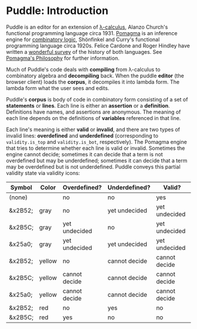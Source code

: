 # Puddle: Introduction

Puddle is an editor for an extension of
[&lambda;-calculus](http://en.wikipedia.org/wiki/Lambda_calculus),
Alanzo Church's functional programming language circa 1931.
[Pomagma](https://github.com/fritzo/pomagma) is an inference engine for
[combinatory logic](),
Sh&ouml;nfinkel and Curry's functional programming language circa 1920s.
Felice Cardone and Roger Hindley have written a
[wonderful survey](http://www.pps.univ-paris-diderot.fr/~saurin/Enseignement/LMFI/articles/HindleyCardone06.pdf) of the history of both languages.
See [Pomagma's Philosophy](https://github.com/fritzo/pomagma/blob/master/doc/philosophy.md) for further information.

Much of Puddle's code deals with **compiling**
from &lambda;-calculus to combinatory algebra and **decompiling** back.
When the puddle **editor** (the browser client) loads the **corpus**,
it decompiles it into lambda form.
The lambda form what the user sees and edits.

Puddle's **corpus** is body of code in combinatory form
consisting of a set of **statements** or **lines**.
Each line is either an **assertion** or a **definition**.
Definitions have names, and assertions are anonymous.
The meaning of each line depends on the definitions of **variables**
referenced in that line.

Each line's meaning is either **valid** or **invalid**,
and there are two types of invalid lines: **overdefined** and **underdefined**
(corresponding to `validity.is_top` and `validity.is_bot`, respectively).
The Pomagma engine that tries to determine
whether each line is valid or invalid.
Sometimes the engine cannot decide;
sometimes it can decide that a term is not overdefined but may be underdefined;
sometimes it can decide that a term may be overdefined but is not underdefined.
Puddle conveys this partial validity state via validity icons:

| Symbol  | Color  | Overdefined?  | Underdefined? | Valid?        |
|---------|--------|---------------|---------------|---------------|
| (none)  |        | no            | no            | yes           |
| &x2B52; | gray   | no            | yet undecided | yet undecided |
| &x2B5C; | gray   | yet undecided | no            | yet undecided |
| &x25a0; | gray   | yet undecided | yet undecided | yet undecided |
| &x2B52; | yellow | no            | cannot decide | cannot decide |
| &x2B5C; | yellow | cannot decide | cannot decide | cannot decide |
| &x25a0; | yellow | cannot decide | cannot decide | cannot decide |
| &x2B52; | red    | no            | yes           | no            |
| &x2B5C; | red    | yes           | no            | no            |
